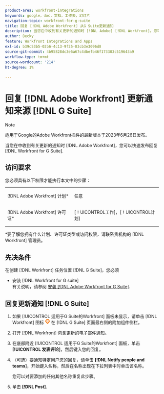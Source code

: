 ```yaml
---
product-area: workfront-integrations
keywords: google，doc，文档，工作表，幻灯片
navigation-topic: workfront-for-g-suite
title: 回复 [!DNL Adobe Workfront] 从G Suite更新通知
description: 当您在中收到有关更新的通知时 [!DNL Adobe] [!DNL Workfront]，您可以从Workfront for G Suite中快速发布回复。
author: Becky
feature: Workfront Integrations and Apps
exl-id: b39c53b5-02b6-4c13-9f25-83cb3e3096d8
source-git-commit: 4b95828dc3e6a67c4dbefb46f173303c519643a9
workflow-type: tm+mt
source-wordcount: '214'
ht-degree: 1%

---
```


# 回复 [!DNL Adobe Workfront] 更新通知来源 [!DNL G Suite]

>[!NOTE]
>
>适用于Google的Adobe Workfront插件的最新版本于2023年6月26日发布。

当您在中收到有关更新的通知时 [!DNL Adobe Workfront]，您可以快速发布回复 [!DNL Workfront for G Suite].

## 访问要求

您必须具有以下权限才能执行本文中的步骤：

<table style="table-layout:auto"> 
 <col> 
 <col> 
 <tbody> 
  <tr> 
   <td role="rowheader">[!DNL Adobe Workfront] 计划*</td> 
   <td> <p>任意</p> </td> 
  </tr> 
  <tr> 
   <td role="rowheader">[!DNL Adobe Workfront] 许可证*</td> 
   <td> <p>[！UICONTROL工作]，[！UICONTROL计划]</p> </td> 
  </tr> 
  </tbody> 
</table>

&#42;要了解您拥有什么计划、许可证类型或访问权限，请联系贵机构的 [!DNL Workfront] 管理员。

## 先决条件

在创建 [!DNL Workfront] 任务位置 [!DNL G Suite]，您必须

* 安装 [!DNL Workfront for G suite]\
   有关说明，请参阅 [安装 [!DNL Adobe Workfront for G Suite]](../../workfront-integrations-and-apps/workfront-for-g-suite/install-workfront-for-gsuite.md).

## 回复更新通知 [!DNL G Suite]

1. 如果 [!UICONTROL 适用于G Suite的Workfront] 面板未显示，请单击 [!DNL Workfront] 图标 ![](assets/wf-lion-icon.png) 在 [!DNL G Suite] 页面最右侧的附加组件侧栏。
1. 打开 [!DNL Workfront] 包含更新的电子邮件通知。
1. 在底部附近 [!UICONTROL 适用于G Suite的Workfront] 面板，单击 **[!UICONTROL 发表评论]**，然后键入您的回复。
1. （可选）要通知特定用户您的回复，请单击 **[!DNL Notify people and teams]**，开始键入名称，然后在名称出现在下拉列表中时单击该名称。

   您可以对要添加的任何其他名称重复此步骤。

1. 单击 **[!DNL Post]**.

